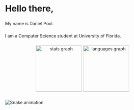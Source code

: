 
<h1 align="left">Hello there,</h1>

###

<p align="left">My name is Daniel Pool.</p>

###

<p align="left">I am a Computer Science student at University of Florida.</p>

###

<div align="center">
  <img src="https://github-readme-stats.vercel.app/api?username=Daniel-Pool-Engineer&hide_title=false&hide_rank=false&show_icons=true&include_all_commits=true&count_private=true&disable_animations=false&theme=dracula&locale=en&hide_border=false&order=1" height="150" alt="stats graph"  />
  <img src="https://github-readme-stats.vercel.app/api/top-langs?username=Daniel-Pool-Engineer&locale=en&hide_title=false&layout=compact&card_width=320&langs_count=5&theme=dracula&hide_border=false&order=2" height="150" alt="languages graph"  />
</div>

###

<img src="https://raw.githubusercontent.com/Daniel-Pool-Engineer/Daniel-Pool-Engineer/output/snake.svg" alt="Snake animation" />

###
